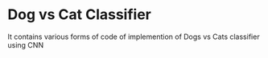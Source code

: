 # Dog vs Cat Classifier
It contains various forms of code of implemention of Dogs vs Cats classifier using CNN
